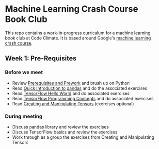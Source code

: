 # Machine Learning Crash Course Book Club

This repo contains a work-in-progress curriculum for a machine learning book
club at Code Climate. It is based around Google's [machine learning crash
course](https://developers.google.com/machine-learning/crash-course/).

## Week 1: Pre-Requisites

### Before we meet

- Review [Prerequisites and Prework](https://developers.google.com/machine-learning/crash-course/prereqs-and-prework)
  and brush up on Python
- Read [Quick Introduction to pandas](https://colab.research.google.com/notebooks/mlcc/intro_to_pandas.ipynb?hl=en)
  and do the associated exercises
- Read [TensorFlow Hello World](https://colab.research.google.com/notebooks/mlcc/hello_world.ipynb?hl=en)
  and do associated exercises
- Read [TensorFlow Programming Concepts](https://colab.research.google.com/notebooks/mlcc/tensorflow_programming_concepts.ipynb?hl=en)
  and do associated exercises
- Read [Creating and Manipulating Tensors](https://colab.research.google.com/notebooks/mlcc/creating_and_manipulating_tensors.ipynb?hl=en)
  (exercises optional)

### During meeting

- Discuss pandas library and review the exercises
- Discuss TensorFlow basics and review the exercises
- Work through as a group the exercises from Creating and Manipulating Tensors
